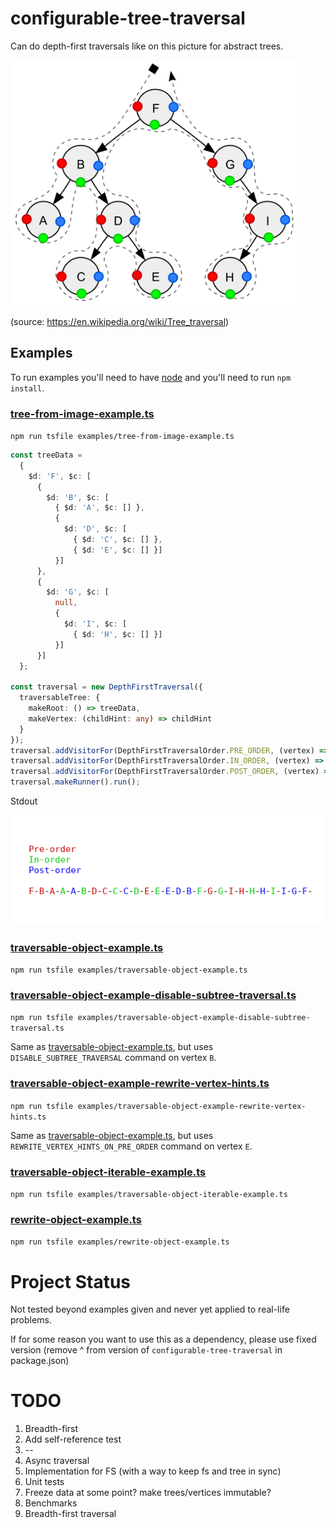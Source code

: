 # configurable-tree-traversal

Can do depth-first traversals like on this picture for abstract trees.

<img src="./Sorted_binary_tree_ALL_RGB.svg.png" width="460" height="393" />

(source: https://en.wikipedia.org/wiki/Tree_traversal)

## Examples

To run examples you'll need to have [node](https://nodejs.org/en/download/) and you'll need to run `npm install`.

### [tree-from-image-example.ts](examples/tree-from-image-example.ts)

`npm run tsfile examples/tree-from-image-example.ts`

```typescript
const treeData =
  {
    $d: 'F', $c: [
      {
        $d: 'B', $c: [
          { $d: 'A', $c: [] },
          {
            $d: 'D', $c: [
              { $d: 'C', $c: [] },
              { $d: 'E', $c: [] }]
          }]
      },
      {
        $d: 'G', $c: [
          null,
          {
            $d: 'I', $c: [
              { $d: 'H', $c: [] }]
          }]
      }]
  };

const traversal = new DepthFirstTraversal({
  traversableTree: {
    makeRoot: () => treeData,
    makeVertex: (childHint: any) => childHint
  }
});
traversal.addVisitorFor(DepthFirstTraversalOrder.PRE_ORDER, (vertex) => reportVisit(DepthFirstTraversalOrder.PRE_ORDER, vertex.getData()));
traversal.addVisitorFor(DepthFirstTraversalOrder.IN_ORDER, (vertex) => reportVisit(DepthFirstTraversalOrder.IN_ORDER, vertex.getData()));
traversal.addVisitorFor(DepthFirstTraversalOrder.POST_ORDER, (vertex) => reportVisit(DepthFirstTraversalOrder.POST_ORDER, vertex.getData()));
traversal.makeRunner().run();
```

Stdout

![Stdout of tree-from-image-example.ts](./tree-from-image-example-result-3.png)

### [traversable-object-example.ts](examples/traversable-object-example.ts)

`npm run tsfile examples/traversable-object-example.ts`

### [traversable-object-example-disable-subtree-traversal.ts](examples/traversable-object-example-disable-subtree-traversal.ts)

`npm run tsfile examples/traversable-object-example-disable-subtree-traversal.ts`

Same as [traversable-object-example.ts](examples/traversable-object-example.ts), but uses `DISABLE_SUBTREE_TRAVERSAL`
command on vertex `B`.

### [traversable-object-example-rewrite-vertex-hints.ts](examples/traversable-object-example-disable-subtree-traversal.ts)

`npm run tsfile examples/traversable-object-example-rewrite-vertex-hints.ts`

Same as [traversable-object-example.ts](examples/traversable-object-example.ts), but
uses `REWRITE_VERTEX_HINTS_ON_PRE_ORDER`
command on vertex `E`.

### [traversable-object-iterable-example.ts](examples/traversable-object-iterable-example.ts)

`npm run tsfile examples/traversable-object-iterable-example.ts`

### [rewrite-object-example.ts](examples/rewrite-object-example.ts)

`npm run tsfile examples/rewrite-object-example.ts`

# Project Status

Not tested beyond examples given and never yet applied to real-life problems.

If for some reason you want to use this as a dependency, please use fixed version (remove ^ from version
of `configurable-tree-traversal` in package.json)

# TODO

1. Breadth-first
2. Add self-reference test
3. --
4. Async traversal
5. Implementation for FS (with a way to keep fs and tree in sync)
6. Unit tests
7. Freeze data at some point? make trees/vertices immutable?
8. Benchmarks
9. Breadth-first traversal
